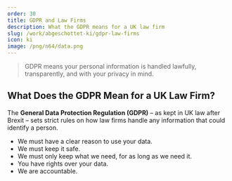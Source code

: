 ```yaml
---
order: 30
title: GDPR and Law Firms
description: What the GDPR means for a UK law firm
slug: /work/abgeschottet-ki/gdpr-law-firms
icon: ki
image: /png/n64/data.png
---
```


> GDPR means your personal information is handled lawfully, transparently, and with your privacy in mind.

## What Does the GDPR Mean for a UK Law Firm?

The **General Data Protection Regulation (GDPR)** – as kept in UK law after Brexit – sets strict rules on how law firms handle any information that could identify a person.

- We must have a clear reason to use your data.
- We must keep it safe.
- We must only keep what we need, for as long as we need it.
- You have rights over your data.
- We are accountable.
